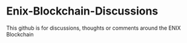 # Enix-Blockchain-Discussions
This github is for discussions, thoughts or comments around the ENIX Blockchain
